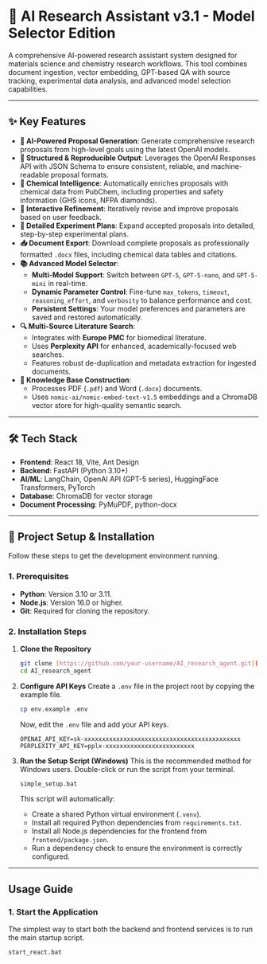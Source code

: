 # 🧪 AI Research Assistant v3.1 - Model Selector Edition

A comprehensive AI-powered research assistant system designed for materials science and chemistry research workflows. This tool combines document ingestion, vector embedding, GPT-based QA with source tracking, experimental data analysis, and advanced model selection capabilities.

---

## ✨ Key Features

-   **🤖 AI-Powered Proposal Generation**: Generate comprehensive research proposals from high-level goals using the latest OpenAI models.
-   **📄 Structured & Reproducible Output**: Leverages the OpenAI Responses API with JSON Schema to ensure consistent, reliable, and machine-readable proposal formats.
-   **🔬 Chemical Intelligence**: Automatically enriches proposals with chemical data from PubChem, including properties and safety information (GHS icons, NFPA diamonds).
-   **🔄 Interactive Refinement**: Iteratively revise and improve proposals based on user feedback.
-   **📜 Detailed Experiment Plans**: Expand accepted proposals into detailed, step-by-step experimental plans.
-   **📥 Document Export**: Download complete proposals as professionally formatted `.docx` files, including chemical data tables and citations.
-   **📚 Advanced Model Selector**:
    -   **Multi-Model Support**: Switch between `GPT-5`, `GPT-5-nano`, and `GPT-5-mini` in real-time.
    -   **Dynamic Parameter Control**: Fine-tune `max_tokens`, `timeout`, `reasoning_effort`, and `verbosity` to balance performance and cost.
    -   **Persistent Settings**: Your model preferences and parameters are saved and restored automatically.
-   **🔍 Multi-Source Literature Search**:
    -   Integrates with **Europe PMC** for biomedical literature.
    -   Uses **Perplexity API** for enhanced, academically-focused web searches.
    -   Features robust de-duplication and metadata extraction for ingested documents.
-   **🧠 Knowledge Base Construction**:
    -   Processes PDF (`.pdf`) and Word (`.docx`) documents.
    -   Uses `nomic-ai/nomic-embed-text-v1.5` embeddings and a ChromaDB vector store for high-quality semantic search.

---

## 🛠️ Tech Stack

-   **Frontend**: React 18, Vite, Ant Design
-   **Backend**: FastAPI (Python 3.10+)
-   **AI/ML**: LangChain, OpenAI API (GPT-5 series), HuggingFace Transformers, PyTorch
-   **Database**: ChromaDB for vector storage
-   **Document Processing**: PyMuPDF, python-docx

---

## 🚀 Project Setup & Installation

Follow these steps to get the development environment running.

### 1. Prerequisites

-   **Python**: Version 3.10 or 3.11.
-   **Node.js**: Version 16.0 or higher.
-   **Git**: Required for cloning the repository.

### 2. Installation Steps

1.  **Clone the Repository**
    ```bash
    git clone [https://github.com/your-username/AI_research_agent.git](https://github.com/your-username/AI_research_agent.git)
    cd AI_research_agent
    ```

2.  **Configure API Keys**
    Create a `.env` file in the project root by copying the example file.
    ```bash
    cp env.example .env
    ```
    Now, edit the `.env` file and add your API keys.
    ```env
    OPENAI_API_KEY=sk-xxxxxxxxxxxxxxxxxxxxxxxxxxxxxxxxxxxxxxxxxxxx
    PERPLEXITY_API_KEY=pplx-xxxxxxxxxxxxxxxxxxxxxxxxx
    ```

3.  **Run the Setup Script (Windows)**
    This is the recommended method for Windows users. Double-click or run the script from your terminal.
    ```bash
    simple_setup.bat
    ```
    This script will automatically:
    -   Create a shared Python virtual environment (`.venv`).
    -   Install all required Python dependencies from `requirements.txt`.
    -   Install all Node.js dependencies for the frontend from `frontend/package.json`.
    -   Run a dependency check to ensure the environment is correctly configured.

---

## Usage Guide

### 1. Start the Application

The simplest way to start both the backend and frontend services is to run the main startup script.

```bash
start_react.bat
